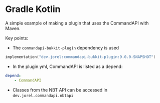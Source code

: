 # Gradle Kotlin

A simple example of making a plugin that uses the CommandAPI with Maven.

Key points:

- The `commandapi-bukkit-plugin` dependency is used
```kotlin
implementation("dev.jorel:commandapi-bukkit-plugin:9.0.0-SNAPSHOT")
```
- In the plugin.yml, CommandAPI is listed as a depend:
```yaml
depend:
    - CommandAPI
```
- Classes from the NBT API can be accessed in `dev.jorel.commandapi.nbtapi`
